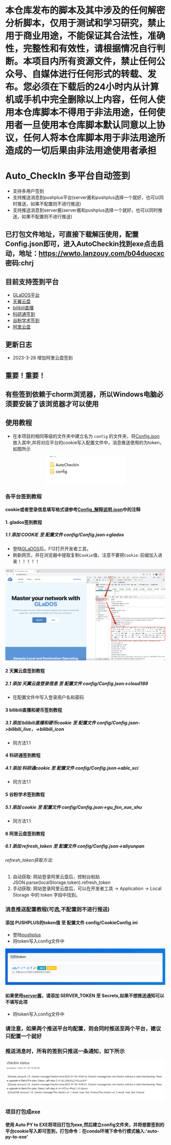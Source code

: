# 本仓库发布的脚本及其中涉及的任何解密分析脚本，仅用于测试和学习研究，禁止用于商业用途，不能保证其合法性，准确性，完整性和有效性，请根据情况自行判断。本项目内所有资源文件，禁止任何公众号、自媒体进行任何形式的转载、发布。您必须在下载后的24小时内从计算机或手机中完全删除以上内容，任何人使用本仓库脚本不得用于非法用途，任何使用者一旦使用本仓库脚本默认同意以上协议，任何人将本仓库脚本用于非法用途所造成的一切后果由非法用途使用者承担

# Auto_CheckIn 多平台自动签到

- 支持多用户签到
- 支持推送消息到pushplus平台(server酱和pushplus选择一个就好，也可以同时推送，如果不配置则不进行推送)
- 支持推送消息到server酱(server酱和pushplus选择一个就好，也可以同时推送，如果不配置则不进行推送)

## 已打包文件地址，可直接下载解压使用，配置Config.json即可，进入AutoCheckin找到exe点击启动，地址：https://wwto.lanzouy.com/b04duocxc 密码:chrj

## 目前支持签到平台

- [GLaDOS平台](https://glados.rocks/)
- [天翼云盘](https://cloud.189.cn/web/login.html)
- [bilibili直播](https://live.bilibili.com)
- [科研通签到](https://www.ablesci.com/)
- [谷粉学术签到](http://bbs.99lb.net/)
- [阿里云盘](https://www.aliyundrive.com/)

## 更新日志

- 2023-3-28 增加阿里云盘签到

## 重要！重要！

## 有些签到依赖于chorm浏览器，所以Windows电脑必须要安装了该浏览器才可以使用

## 使用教程

- 在本项目的相同等级的文件夹中建立名为 `config` 的文件夹，将[Config.json](Config.json)
  放入其中,并将对应平台的cookie写入配置文件中，消息推送使用的为token，如图所示

<p align="center">
  <img src="images/checkin_config.png" />
</p>

### 各平台签到教程

#### cookie或者登录信息填写格式请参考[Config_解释说明.json](Config_%BD%E2%CA%CD%CB%B5%C3%F7.json)中的注释

#### 1. glados签到教程

##### 1.1 添加 COOKIE 至 配置文件 config/Config.json->glados

- 登陆[GLaDOS](https://glados.rocks/)后，F12打开开发者工具。
- 刷新网页，并在浏览器中提取复制`Cookie`值，注意不要把`Cookie:`前缀加入进来！！！！！

<p align="center">
  <img src="images/Step1.png" />
</p>

#### 2 天翼云盘签到教程

##### 2.1 添加 天翼云盘登录信息 至 配置文件 config/Config.json->cloud189

- 在配置文件中写入登录用户名和密码

#### 3 bilibili直播和硬币签到教程

##### 3.1 添加 bilibili直播和硬币cookie 至 配置文件 config/Config.json->bilibili_live，->bilibili_icon

- 同方法1.1

#### 4 科研通签到教程

##### 4.1 添加 科研通cookie 至 配置文件 config/Config.json->able_sci

- 同方法1.1

#### 5 谷粉学术签到教程

##### 5.1 添加 cookie 至 配置文件 config/Config.json->gu_fen_xue_shu

- 同方法1.1

#### 6 阿里云盘签到教程

##### 6.1 添加 refresh_token 至 配置文件 config/Config.json->aliyunpan

###### refresh_token获取方法:

1. 自动获取: 网站登录阿里云盘后，控制台粘贴 JSON.parse(localStorage.token).refresh_token
2. 手动获取: 网站登录阿里云盘后，可以在开发者工具 -> Application -> Local Storage 中的 token 字段中找到。

### 消息推送配置教程(可选,不配置则不进行推送)

#### 添加 PUSHPLUS的token值 至 配置文件 config/CookieConfig.ini

- 登陆[pushplus](http://www.pushplus.plus/)
- 将token写入config文件中

<p align="center">
  <img src="images/pushplus_token.png" />
</p>

#### 如果使用[server酱](https://sct.ftqq.com/)，请添加 SERVER_TOKEN 至 Secrets,如果不想推送通知可以不填写此项

- 将token写入config文件中

### 请注意，如果两个推送平台均配置，则会同时推送至两个平台，建议只配置一个就好

### 推送消息时，所有的签到只推送一条通知，如下所示

<p align="center">
  <img src="images/checkin_info.png" />
</p>

### 项目打包成exe

#### 使用 Auto PY to EXE将项目打包为exe,然后建立config文件夹，并将想要签到的平台cookie写入即可签到，打包命令：在conda环境下命令行模式输入:'auto-py-to-exe'